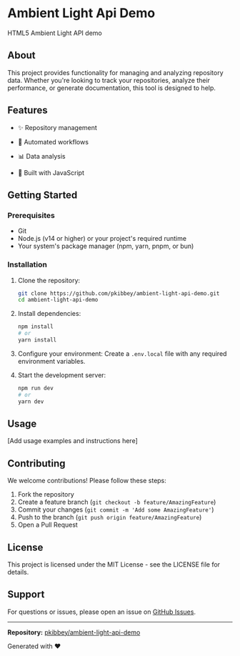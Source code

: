 # Ambient Light Api Demo

HTML5 Ambient Light API demo



## About

This project provides functionality for managing and analyzing repository data. Whether you're looking to track your repositories, analyze their performance, or generate documentation, this tool is designed to help.

## Features

- ✨ Repository management
- 🚀 Automated workflows
- 📊 Data analysis

- 🧠 Built with JavaScript

## Getting Started

### Prerequisites

- Git
- Node.js (v14 or higher) or your project's required runtime
- Your system's package manager (npm, yarn, pnpm, or bun)

### Installation

1. Clone the repository:
   ```bash
   git clone https://github.com/pkibbey/ambient-light-api-demo.git
   cd ambient-light-api-demo
   ```

2. Install dependencies:
   ```bash
   npm install
   # or
   yarn install
   ```

3. Configure your environment:
   Create a `.env.local` file with any required environment variables.

4. Start the development server:
   ```bash
   npm run dev
   # or
   yarn dev
   ```

## Usage

[Add usage examples and instructions here]

## Contributing

We welcome contributions! Please follow these steps:

1. Fork the repository
2. Create a feature branch (`git checkout -b feature/AmazingFeature`)
3. Commit your changes (`git commit -m 'Add some AmazingFeature'`)
4. Push to the branch (`git push origin feature/AmazingFeature`)
5. Open a Pull Request

## License

This project is licensed under the MIT License - see the LICENSE file for details.

## Support

For questions or issues, please open an issue on [GitHub Issues](https://github.com/pkibbey/ambient-light-api-demo/issues).

---

**Repository:** [pkibbey/ambient-light-api-demo](https://github.com/pkibbey/ambient-light-api-demo)

Generated with ❤️
